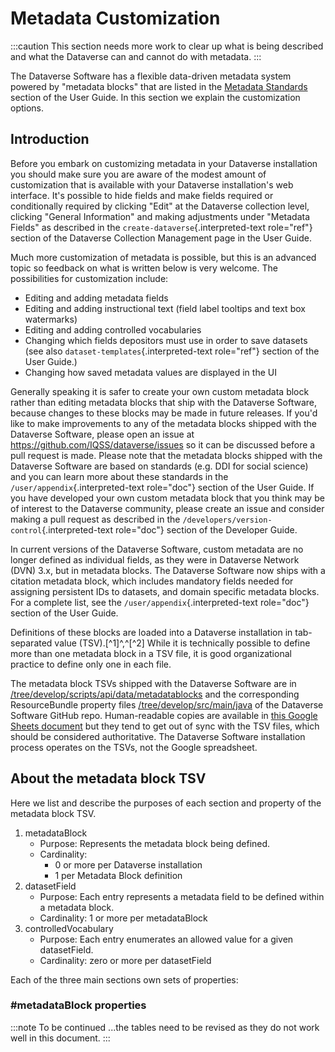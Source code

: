 # Metadata Customization

:::caution
This section needs more work to clear up what is being described and what the Dataverse can and cannot do with metadata.
:::

The Dataverse Software has a flexible data-driven metadata system
powered by "metadata blocks" that are listed in the
[Metadata Standards](/docs/user-guide/metadata) section of the User
Guide. In this section we explain the customization options.

## Introduction

Before you embark on customizing metadata in your Dataverse installation
you should make sure you are aware of the modest amount of customization
that is available with your Dataverse installation's web interface.
It's possible to hide fields and make fields required or conditionally
required by clicking "Edit" at the Dataverse collection level,
clicking "General Information" and making adjustments under "Metadata
Fields" as described in the `create-dataverse`{.interpreted-text
role="ref"} section of the Dataverse Collection Management page in the
User Guide.

Much more customization of metadata is possible, but this is an advanced
topic so feedback on what is written below is very welcome. The
possibilities for customization include:

- Editing and adding metadata fields
- Editing and adding instructional text (field label tooltips and text
    box watermarks)
- Editing and adding controlled vocabularies
- Changing which fields depositors must use in order to save datasets
    (see also `dataset-templates`{.interpreted-text role="ref"} section
    of the User Guide.)
- Changing how saved metadata values are displayed in the UI

Generally speaking it is safer to create your own custom metadata block
rather than editing metadata blocks that ship with the Dataverse
Software, because changes to these blocks may be made in future
releases. If you'd like to make improvements to any of the metadata
blocks shipped with the Dataverse Software, please open an issue at
<https://github.com/IQSS/dataverse/issues> so it can be discussed before
a pull request is made. Please note that the metadata blocks shipped
with the Dataverse Software are based on standards (e.g. DDI for social
science) and you can learn more about these standards in the
`/user/appendix`{.interpreted-text role="doc"} section of the User
Guide. If you have developed your own custom metadata block that you
think may be of interest to the Dataverse community, please create an
issue and consider making a pull request as described in the
`/developers/version-control`{.interpreted-text role="doc"} section of
the Developer Guide.

In current versions of the Dataverse Software, custom metadata are no
longer defined as individual fields, as they were in Dataverse Network
(DVN) 3.x, but in metadata blocks. The Dataverse Software now ships with
a citation metadata block, which includes mandatory fields needed for
assigning persistent IDs to datasets, and domain specific metadata
blocks. For a complete list, see the `/user/appendix`{.interpreted-text
role="doc"} section of the User Guide.

Definitions of these blocks are loaded into a Dataverse installation in
tab-separated value (TSV).[^1]^,^[^2] While it is technically possible
to define more than one metadata block in a TSV file, it is good
organizational practice to define only one in each file.

The metadata block TSVs shipped with the Dataverse Software are in
[/tree/develop/scripts/api/data/metadatablocks](https://github.com/IQSS/dataverse/tree/develop/scripts/api/data/metadatablocks)
and the corresponding ResourceBundle property files
[/tree/develop/src/main/java](https://github.com/IQSS/dataverse/tree/develop/src/main/java)
of the Dataverse Software GitHub repo. Human-readable copies are
available in [this Google Sheets
document](https://docs.google.com/spreadsheets/d/13HP-jI_cwLDHBetn9UKTREPJ_F4iHdAvhjmlvmYdSSw/edit#gid=0)
but they tend to get out of sync with the TSV files, which should be
considered authoritative. The Dataverse Software installation process
operates on the TSVs, not the Google spreadsheet.

## About the metadata block TSV

Here we list and describe the purposes of each section and property of
the metadata block TSV.

1. metadataBlock
    - Purpose: Represents the metadata block being defined.
    - Cardinality:
        - 0 or more per Dataverse installation
        - 1 per Metadata Block definition
2. datasetField
    - Purpose: Each entry represents a metadata field to be defined
        within a metadata block.
    - Cardinality: 1 or more per metadataBlock
3. controlledVocabulary
    - Purpose: Each entry enumerates an allowed value for a given
        datasetField.
    - Cardinality: zero or more per datasetField

Each of the three main sections own sets of properties:

### \#metadataBlock properties

:::note To be continued
...the tables need to be revised as they do not work well in this document.
:::
